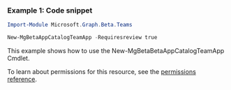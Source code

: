 ### Example 1: Code snippet

```powershellImport-Module Microsoft.Graph.Beta.Teams

New-MgBetaAppCatalogTeamApp -Requiresreview true
```
This example shows how to use the New-MgBetaBetaAppCatalogTeamApp Cmdlet.
To learn about permissions for this resource, see the [permissions reference](/graph/permissions-reference).

